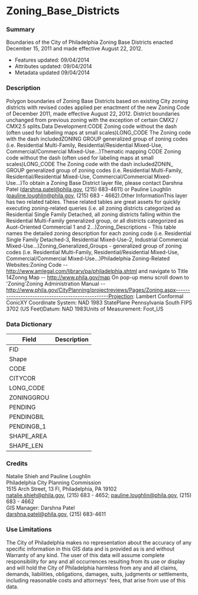 # Zoning_Base_Districts

### Summary  

Boundaries of the City of Philadelphia Zoning Base Districts enacted December 15, 2011 and made effective August 22, 2012.  
  
- Features updated:  09/04/2014  
- Attributes updated: 09/04/2014  
- Metadata updated  09/04/2014  


### Description  

Polygon boundaries of Zoning Base Districts based on existing City zoning districts with revised codes applied per enactment of the new Zoning Code of December 2011, made effective August 22, 2012. District boundaries unchanged from previous zoning with the exception of certain CMX2 / CMX2.5 splits.Data Development:CODE  Zoning code without the dash (often used for labeling maps at small scales)LONG_CODE  The Zoning code with the dash includedZONING GROUP  generalized group of zoning codes (i.e. Residential Multi-Family, Residential/Residential Mixed-Use, Commercial/Commercial Mixed-Use...)Thematic mapping CODE  Zoning code without the dash (often used for labeling maps at small scales)LONG_CODE  The Zoning code with the dash includedZONIN_ GROUP  generalized group of zoning codes (i.e. Residential Multi-Family, Residential/Residential Mixed-Use, Commercial/Commercial Mixed-Use...)To obtain a Zoning Base District layer file, please contact Darshna Patel (darshna.patel@phila.gov, (215) 683-4611) or Pauline Loughlin (pauline.loughlin@phila.gov, (215) 683 - 4662).Other InformationThis layer has two related tables. These related tables are great assets for quickly executing zoning-related queries (i.e. all zoning districts categorized as Residential Single Family Detached, all zoning districts falling within the Residential Multi-Family generalized group, or all districts categorized as Auot-Oriented Commercial 1 and 2...)Zoning_Descriptions - This table names the detailed zoning description for each zoning code (i.e. Residential Single Family Detached-3, Residential Mixed-Use-2, Industrial Commercial Mixed-Use...)Zoning_Generalized_Groups - generalized group of zoning codes (i.e. Residential Multi-Family, Residential/Residential Mixed-Use, Commercial/Commercial Mixed-Use...)Philadelphia Zoning-Related Websites:Zoning Code -- http://www.amlegal.com/library/pa/philadelphia.shtml and navigate to Title 14Zonng Map -- http://www.phila.gov/map On pop-up menu scroll down to 'Zoning'Zoning Administration Manual -- http://www.phila.gov/CityPlanning/projectreviews/Pages/Zoning.aspx-------------------------------------------------Projection: Lambert Conformal ConicXY Coordinate System: NAD 1983 StatePlane Pennsylvania South FIPS 3702 (US Feet)Datum: NAD 1983Units of Measurement: Foot_US  

### Data Dictionary

| Field | Description  
| ----- | :----------:  
| FID |  
| Shape |  
| CODE |  
| CITYCOR |  
| LONG_CODE |  
| ZONINGGROU |  
| PENDING |  
| PENDINGBIL |  
| PENDINGB_1 |  
| SHAPE_AREA |  
| SHAPE_LEN |  


### Credits  

Natalie Shieh and Pauline Loughlin  
Philadelphia City Planning Commission  
1515 Arch Street, 13 Fl, Philadelphia, PA  19102  
natalie.shieh@phila.gov, (215) 683 - 4652; pauline.loughlin@phila.gov, (215) 683 - 4662  
GIS Manager: Darshna Patel  
darshna.patel@phila.gov, (215) 683-4611  


### Use Limitations  

The City of Philadelphia makes no representation about the accuracy of any specific information in this GIS data and is provided as is and without Warranty of any kind. The user of this data will assume complete responsibility for any and all occurrences resulting from its use or display and will hold the City of Philadelphia harmless from any and all claims, demands, liabilities, obligations, damages, suits, judgments or settlements, including reasonable costs and attorneys' fees, that arise from use of this data.
